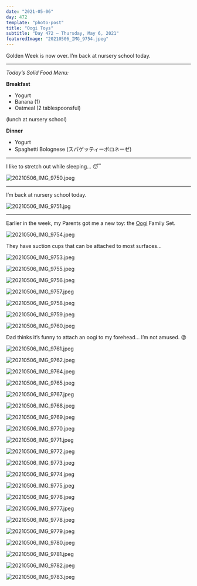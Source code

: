 ```yaml
---
date: "2021-05-06"
day: 472
template: "photo-post"
title: "Oogi Toys"
subtitle: "Day 472 – Thursday, May 6, 2021"
featuredImage: "20210506_IMG_9754.jpeg"
---
```


Golden Week is now over. I’m back at nursery school today.

<hr />

_Today’s Solid Food Menu:_

**Breakfast**

- Yogurt
- Banana (1)
- Oatmeal (2 tablespoonsful)

(lunch at nursery school)

**Dinner**

- Yogurt
- Spaghetti Bolognese (スパゲッティーボロネーゼ)

<hr />

I like to stretch out while sleeping… 😴

![20210506_IMG_9750.jpeg](20210506_IMG_9750.jpeg)

<hr />

I’m back at nursery school today.

![20210506_IMG_9751.jpg](20210506_IMG_9751.jpg)

<hr />

Earlier in the week, my Parents got me a new toy: the <a href="https://www.moluk.com/oogi.php">Oogi</a> Family Set.

![20210506_IMG_9754.jpeg](20210506_IMG_9754.jpeg)

They have suction cups that can be attached to most surfaces…

![20210506_IMG_9753.jpeg](20210506_IMG_9753.jpeg)

![20210506_IMG_9755.jpeg](20210506_IMG_9755.jpeg)

![20210506_IMG_9756.jpeg](20210506_IMG_9756.jpeg)

![20210506_IMG_9757.jpeg](20210506_IMG_9757.jpeg)

![20210506_IMG_9758.jpeg](20210506_IMG_9758.jpeg)

![20210506_IMG_9759.jpeg](20210506_IMG_9759.jpeg)

![20210506_IMG_9760.jpeg](20210506_IMG_9760.jpeg)

Dad thinks it’s funny to attach an oogi to my forehead… I’m not amused. 😡

![20210506_IMG_9761.jpeg](20210506_IMG_9761.jpeg)

![20210506_IMG_9762.jpeg](20210506_IMG_9762.jpeg)

![20210506_IMG_9764.jpeg](20210506_IMG_9764.jpeg)

![20210506_IMG_9765.jpeg](20210506_IMG_9765.jpeg)

![20210506_IMG_9767.jpeg](20210506_IMG_9767.jpeg)

![20210506_IMG_9768.jpeg](20210506_IMG_9768.jpeg)

![20210506_IMG_9769.jpeg](20210506_IMG_9769.jpeg)

![20210506_IMG_9770.jpeg](20210506_IMG_9770.jpeg)

![20210506_IMG_9771.jpeg](20210506_IMG_9771.jpeg)

![20210506_IMG_9772.jpeg](20210506_IMG_9772.jpeg)

![20210506_IMG_9773.jpeg](20210506_IMG_9773.jpeg)

![20210506_IMG_9774.jpeg](20210506_IMG_9774.jpeg)

![20210506_IMG_9775.jpeg](20210506_IMG_9775.jpeg)

![20210506_IMG_9776.jpeg](20210506_IMG_9776.jpeg)

![20210506_IMG_9777.jpeg](20210506_IMG_9777.jpeg)

![20210506_IMG_9778.jpeg](20210506_IMG_9778.jpeg)

![20210506_IMG_9779.jpeg](20210506_IMG_9779.jpeg)

![20210506_IMG_9780.jpeg](20210506_IMG_9780.jpeg)

![20210506_IMG_9781.jpeg](20210506_IMG_9781.jpeg)

![20210506_IMG_9782.jpeg](20210506_IMG_9782.jpeg)

![20210506_IMG_9783.jpeg](20210506_IMG_9783.jpeg)
